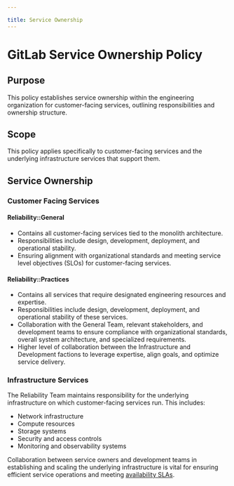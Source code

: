 ```yaml
---

title: Service Ownership
---
```







# GitLab Service Ownership Policy
## Purpose
This policy establishes service ownership within the engineering organization for customer-facing services, outlining responsibilities and ownership structure.

## Scope
This policy applies specifically to customer-facing services and the underlying infrastructure services that support them.

## Service Ownership
### Customer Facing Services
#### Reliability::General
 
 - Contains all customer-facing services tied to the monolith architecture.
 - Responsibilities include design, development, deployment, and operational stability.
 - Ensuring alignment with organizational standards and meeting service level objectives (SLOs) for customer-facing services.

#### Reliability::Practices

- Contains all services that require designated engineering resources and expertise.
- Responsibilities include design, development, deployment, and operational stability of these services.
- Collaboration with the General Team, relevant stakeholders, and development teams to ensure compliance with organizational standards, overall system architecture, and specialized requirements.
- Higher level of collaboration between the Infrastructure and Development factions to leverage expertise, align goals, and optimize service delivery.

### Infrastructure Services
The Reliability Team maintains responsibility for the underlying infrastructure on which customer-facing services run.  This includes:

- Network infrastructure
- Compute resources
- Storage systems
- Security and access controls
- Monitoring and observability systems

Collaboration between service owners and development teams in establishing and scaling the underlying infrastructure is vital for ensuring efficient service operations and meeting [availability SLAs](/handbook/engineering/monitoring/#gitlabcom-service-level-availability).


